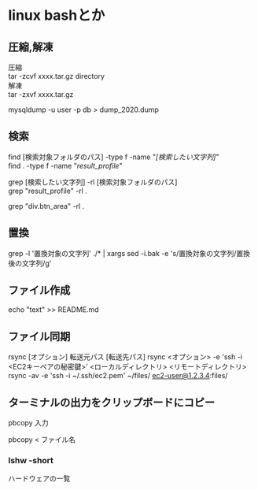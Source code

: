 # linux bashとか

## 圧縮,解凍

圧縮  
tar -zcvf xxxx.tar.gz directory  
解凍  
tar -zxvf xxxx.tar.gz  

mysqldump -u user -p db > dump_2020.dump

## 検索

find [検索対象フォルダのパス] -type f -name "*[検索したい文字列]*"  
find . -type f -name "*result_profile*"  

grep [検索したい文字列] -rl [検索対象フォルダのパス]  
grep "result_profile" -rl .  

grep "div.btn_area" -rl .

## 置換

grep -l '置換対象の文字列' ./* | xargs sed -i.bak -e 's/置換対象の文字列/置換後の文字列/g'

## ファイル作成

echo "text" >> README.md

## ファイル同期

rsync [オプション] 転送元パス [転送先パス]
rsync <オプション> -e 'ssh -i <EC2キーペアの秘密鍵>' <ローカルディレクトリ> <リモートディレクトリ>
rsync -av -e 'ssh -i ~/.ssh/ec2.pem' ~/files/ ec2-user@1.2.3.4:files/

## ターミナルの出力をクリップボードにコピー

pbcopy
入力

pbcopy < ファイル名


### lshw -short

ハードウェアの一覧